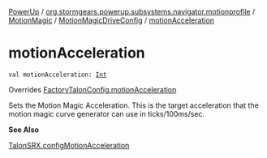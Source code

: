 [PowerUp](../../../index.md) / [org.stormgears.powerup.subsystems.navigator.motionprofile](../../index.md) / [MotionMagic](../index.md) / [MotionMagicDriveConfig](index.md) / [motionAcceleration](./motion-acceleration.md)

# motionAcceleration

`val motionAcceleration: `[`Int`](https://kotlinlang.org/api/latest/jvm/stdlib/kotlin/-int/index.html)

Overrides [FactoryTalonConfig.motionAcceleration](../../../org.stormgears.utils.talons/-factory-talon-config/motion-acceleration.md)

Sets the Motion Magic Acceleration. This is the target acceleration that the motion magic curve generator can use
in ticks/100ms/sec.

**See Also**

[TalonSRX.configMotionAcceleration](#)

